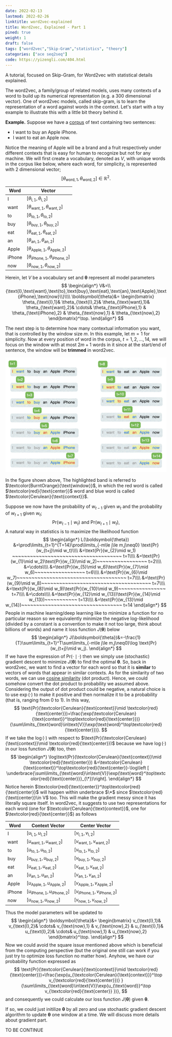 ```yaml
---
date: 2022-02-13
lastmod: 2022-02-26
linktitle: word2vec-explained 
title: Word2vec, Explained - Part 1 
pined: true
weight: 1
draft: false
tags: ["word2vec","Skip-Gram","statistics", "theory"]
categories: ["ace seq2seq"]
code: https://yizengli.com/404.html
---
```


A tutorial, focused on Skip-Gram, for Word2vec with statistical details explained. 

<!--more-->

<!-- 
# A quick introduction!

# What are word vectors representations!
 -->

The word2vec, a family/group of related models, uses many contexts of a word to build up its numerical representation (e.g. a 300 dimensional vector). One of word2vec models, called skip-gram, is to learn the representation of a word against words in the context. Let's start with a toy example to illustrate this with a little bit theory behind it.

**Example.** Suppose we have a [corpus](https://www.merriam-webster.com/dictionary/corpus) of text containing two sentences:
- I want to buy an Apple iPhone.
- I want to eat an Apple now.

Notice the meaning of Apple will be a brand and a fruit respectively under different contexts that is easy for human to recognize but not for any machine. We will first create a vocabulary, denoted as $V$, with unique words in the corpus like below, where each word, for simplicity, is represented with 2 dimensional vector; $$[\theta_{\text{word},1},\theta_{\text{word},2}]\in\mathbb{R}^2.$$

| Word     | Vector |
| ----------- | ----------- |
| I      | $[\theta_{\text{I},1},\theta_{\text{I},2}]$       |
| want      | $[\theta_{\text{want},1},\theta_{\text{want},2}]$       |
| to      | $[\theta_{\text{to},1},\theta_{\text{to},2}]$       |
| buy      | $[\theta_{\text{buy},1},\theta_{\text{buy},2}]$       |
| eat      | $[\theta_{\text{eat},1},\theta_{\text{eat},2}]$       |
| an      | $[\theta_{\text{an},1},\theta_{\text{an},2}]$       |
| Apple      | $[\theta_{\text{Apple},1},\theta_{\text{Apple},2}]$       |
| iPhone      | $[\theta_{\text{iPhone},1},\theta_{\text{iPhone},2}]$       |
| now      | $[\theta_{\text{now},1},\theta_{\text{now},2}]$       |

Herein, let $V$ be a vocabulary set and $\boldsymbol{\theta}$ represent all model parameters
$$
\begin{align*}
V&=\\{\text{I},\text{want},\text{to},\text{buy},\text{eat},\text{an},\text{Apple},\text{iPhone},\text{now}\\}\\\\
\boldsymbol{\theta}&=
\begin{bmatrix}
\theta_{\text{I},1}&
\theta_{\text{I},2}&
\theta_{\text{want},1}&
\theta_{\text{want},2}&
\cdots&
\theta_{\text{iPhone},1} &
\theta_{\text{iPhone},2} & 
\theta_{\text{now},1} & \theta_{\text{now},2}
\end{bmatrix}^\top.
\end{align*}
$$

The next step is to determine how many contextual information you want, that is controlled by the window size $m$. In this example, let $m=1$ for simplicity. Now at every position of word in the corpus, $t=1,2,\ldots,14$, we will focus on the window with at most $2m+1$ words in it since at the start/end of sentence, the window will be **trimmed** in word2vec.

![word2vec-fig1](./word2vec-fig1.png)

In the figure shown above, The highlighted band is referred to $\textcolor{BurntOrange}{\text{window}}$, in which the red word is called $\textcolor{red}{\text{center}}$ word and blue word is called $\textcolor{Cerulean}{\text{context}}$.

Suppose we now have the probability of $w_{t-1}$ given $w_t$ and the probability of $w_{t+1}$ given $w_t$;
$$\text{Pr}(w_{t-1}\mid w_t)\text{ and }\text{Pr}(w_{t+1}\mid w_t),$$
A natural way in statistics is to maximize the likelihood function
$$
\begin{align*}
L(\boldsymbol{\theta})
&=\prod\limits_{t=1}^{T=14}\prod\limits_{-m\le j\le m,j\neq0} \text{Pr}(w_{t+j}\mid w_t)\\\\
&=\text{Pr}(w_{2}\mid w_1) ~~~~~~~~~~~~~~~~~~~~~~~~~~~~~~~~~~~~~ t=1\\\\
&=\text{Pr}(w_{1}\mid w_2)\text{Pr}(w_{3}\mid w_2)~~~~~~~~~~~~~~~~~ t=2\\\\
&=\cdots\\\\
&=\text{Pr}(w_{5}\mid w_6)\text{Pr}(w_{7}\mid w_6)~~~~~~~~~~~~~~~~~ t=6\\\\
&=\text{Pr}(w_{6}\mid w_7)~~~~~~~~~~~~~~~~~~~~~~~~~~~~~~~~~~~~~ t=7\\\\
&=\text{Pr}(w_{9}\mid w_8)~~~~~~~~~~~~~~~~~~~~~~~~~~~~~~~~~~~~~ t=7\\\\
&=\text{Pr}(w_{8}\mid w_9)\text{Pr}(w_{10}\mid w_9)~~~~~~~~~~~~~~~~ t=7\\\\
&=\cdots\\\\
&=\text{Pr}(w_{12}\mid w_{13})\text{Pr}(w_{14}\mid w_{13})~~~~~~~~~~~ t=13\\\\
&=\text{Pr}(w_{13}\mid w_{14})~~~~~~~~~~~~~~~~~~~~~~~~~~~~~~~~~~ t=14
\end{align*}
$$
People in machine learning/deep learning like to minimize a function for no particular reason so we equivalently minimize the negative log-likelihood (divided by a constant is a convention to make it not too large, think about billions of words) and name it loss function $J(\boldsymbol{\theta})$ below
$$
\begin{align*}
J(\boldsymbol{\theta})&=-\frac{1}{T}\sum\limits_{t=1}^T\sum\limits_{-m\le j\le m,j\neq0}\log \text{Pr}(w_{t+j}\mid w_j).
\end{align*}
$$
If we have the expression of $\text{Pr}(\cdot\mid\cdot)$ then we simply use (stochastic) gradient descent to minimize $J(\boldsymbol{\theta})$ to find the optimal $\boldsymbol{\theta}$. So, back in word2vec, we want to find a vector for each word so that it is **similar** to vectors of words that appear in similar contexts. As for the similarity of two words, we can use [cosine similarity](https://en.wikipedia.org/wiki/Cosine_similarity) (dot product). Hence, we could somehow convert the dot product to probability we assumed above. Considering the output of dot product could be negative, a natural choice is to use $\exp(\cdot)$ to make it positive and then normalize it to be a probability (that is, ranging from 0 to 1). In this way, 
$$
\text{Pr}(\textcolor{Cerulean}{\text{context}}\mid \textcolor{red}{\text{center}})=\frac{\exp(\textcolor{Cerulean}{\text{context}}^\top\textcolor{red}{\text{center}})}{\sum\limits_{\text{word}\in\text{V}}\exp(\text{word}^\top\textcolor{red}{\text{center}})}.
$$ 
If we take the $\log(\cdot)$ with respect to $\text{Pr}(\textcolor{Cerulean}{\text{context}}\mid \textcolor{red}{\text{center}})$ because we have $\log(\cdot)$ in our loss function $J(\boldsymbol{\theta})$ too, then
$$
\begin{align*}
\log\text{Pr}(\textcolor{Cerulean}{\text{context}}\mid \textcolor{red}{\text{center}})
&=\textcolor{Cerulean}{\text{context}}^\top\textcolor{red}{\text{center}}-\log\left [
\underbrace{\sum\limits_{\text{word}\in\text{V}}\exp(\text{word}^\top\textcolor{red}{\text{center}}}_{\*})\right].
\end{align*}
$$
Notice herein $\textcolor{red}{\text{center}}^\top\textcolor{red}{\text{center}}$ will happen within underbrace $\*$ since $\textcolor{red}{\text{center}}\in V$ too. This will make the gradient messy since it has literally square itself. In word2vec, it suggests to use two representations for each word (one for $\textcolor{Cerulean}{\text{context}}$, one for $\textcolor{red}{\text{center}}$) as follows


| Word     | Context Vector | Center Vector |
| ----------- | ----------- | ----------- |
| I | $[u_{\text{I},1},u_{\text{I},2}]$|$[v_{\text{I},1},v_{\text{I},2}]$       |
| want | $[u_{\text{want},1},u_{\text{want},2}]$|$[v_{\text{want},1},v_{\text{want},2}]$       |
| to | $[u_{\text{to},1},u_{\text{to},2}]$|$[v_{\text{to},1},v_{\text{to},2}]$       |
| buy | $[u_{\text{buy},1},u_{\text{buy},2}]$|$[v_{\text{buy},1},v_{\text{buy},2}]$       |
| eat | $[u_{\text{eat},1},u_{\text{eat},2}]$|$[v_{\text{eat},1},v_{\text{eat},2}]$       |
| an | $[u_{\text{an},1},u_{\text{an},2}]$|$[v_{\text{an},1},v_{\text{an},2}]$       |
| Apple | $[u_{\text{Apple},1},u_{\text{Apple},2}]$|$[v_{\text{Apple},1},v_{\text{Apple},2}]$       |
| iPhone | $[u_{\text{iPhone},1},u_{\text{iPhone},2}]$|$[v_{\text{iPhone},1},v_{\text{iPhone},2}]$       |
| now | $[u_{\text{now},1},u_{\text{now},2}]$|$[v_{\text{now},1},v_{\text{now},2}]$       |

Thus the model parameters will be updated to
$$
\begin{align*}
\boldsymbol{\theta}&=
\begin{bmatrix}
v_{\text{I},1}&
v_{\text{I},2}&
\cdots&
v_{\text{now},1} & 
v_{\text{now},2} &
u_{\text{I},1}&
u_{\text{I},2}&
\cdots&
u_{\text{now},1} & 
u_{\text{now},2}
\end{bmatrix}^\top.
\end{align*}
$$
Now we could avoid the square issue mentioned above which is beneficial from the computing perspective (but the original one still can work if you just try to optimize loss function no matter how). Anyhow, we have our probability function expressed as
$$
\text{Pr}(\textcolor{Cerulean}{\text{context}}\mid \textcolor{red}{\text{center}})=\frac{\exp(u_{\textcolor{Cerulean}{\text{context}}}^\top v_{\textcolor{red}{\text{center}})} }{\sum\limits_{\text{word}\in\text{V}}\exp(u_{\text{word}}^\top v_{\textcolor{red}{\text{center}} })},
$$ 
and consequently we could calculate our loss function $J(\boldsymbol{\theta})$ given $\boldsymbol{\theta}$.

If so, we could just initilize $\boldsymbol{\theta}$ by all zero and use stochastic gradient descent algorithm to update $\boldsymbol{\theta}$ one window at a time. We will discuss more details about gradient part.

TO BE CONTINUE